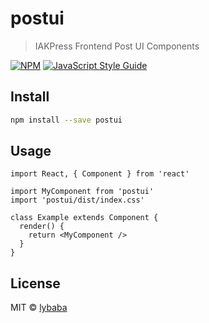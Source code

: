 # postui

> IAKPress Frontend Post UI Components

[![NPM](https://img.shields.io/npm/v/postui.svg)](https://www.npmjs.com/package/postui) [![JavaScript Style Guide](https://img.shields.io/badge/code_style-standard-brightgreen.svg)](https://standardjs.com)

## Install

```bash
npm install --save postui
```

## Usage

```tsx
import React, { Component } from 'react'

import MyComponent from 'postui'
import 'postui/dist/index.css'

class Example extends Component {
  render() {
    return <MyComponent />
  }
}
```

## License

MIT © [lybaba](https://github.com/lybaba)
